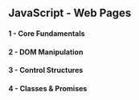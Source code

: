 ## JavaScript - Web Pages

#### 1 - Core Fundamentals
#### 2 - DOM Manipulation
#### 3 - Control Structures
#### 4 - Classes & Promises

